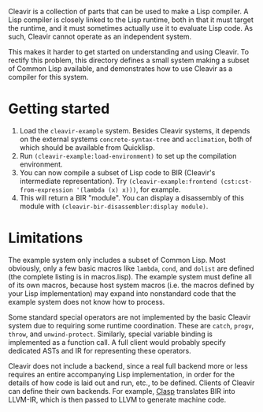 Cleavir is a collection of parts that can be used to make a Lisp compiler. A Lisp compiler is closely linked to the Lisp runtime, both in that it must target the runtime, and it must sometimes actually use it to evaluate Lisp code. As such, Cleavir cannot operate as an independent system.

This makes it harder to get started on understanding and using Cleavir. To rectify this problem, this directory defines a small system making a subset of Common Lisp available, and demonstrates how to use Cleavir as a compiler for this system.

# Getting started

1. Load the `cleavir-example` system. Besides Cleavir systems, it depends on the external systems `concrete-syntax-tree` and `acclimation`, both of which should be available from Quicklisp.
2. Run `(cleavir-example:load-environment)` to set up the compilation environment.
3. You can now compile a subset of Lisp code to BIR (Cleavir's intermediate representation). Try `(cleavir-example:frontend (cst:cst-from-expression '(lambda (x) x)))`, for example.
4. This will return a BIR "module". You can display a disassembly of this module with `(cleavir-bir-disassembler:display module)`.

# Limitations

The example system only includes a subset of Common Lisp. Most obviously, only a few basic macros like `lambda`, `cond`, and `dolist` are defined (the complete listing is in macros.lisp). The example system must define all of its own macros, because host system macros (i.e. the macros defined by your Lisp implementation) may expand into nonstandard code that the example system does not know how to process.

Some standard special operators are not implemented by the basic Cleavir system due to requiring some runtime coordination. These are `catch`, `progv`, `throw`, and `unwind-protect`. Similarly, special variable binding is implemented as a function call. A full client would probably specify dedicated ASTs and IR for representing these operators.

Cleavir does not include a backend, since a real full backend more or less requires an entire accompanying Lisp implementation, in order for the details of how code is laid out and run, etc., to be defined. Clients of Cleavir can define their own backends. For example, [Clasp](https://github.com/clasp-developers/clasp) translates BIR into LLVM-IR, which is then passed to LLVM to generate machine code.
